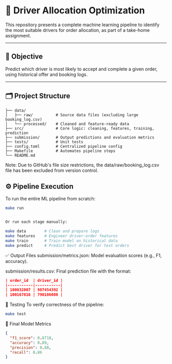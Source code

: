 # 🚗 Driver Allocation Optimization

This repository presents a complete machine learning pipeline to identify the most suitable drivers for order allocation, as part of a take-home assignment.

---

## 🎯 Objective

Predict which driver is most likely to accept and complete a given order, using historical offer and booking logs.

---
## 🗂️ Project Structure

```text
├── data/             
│   ├── raw/          # Source data files (excluding large booking_log.csv)
│   └── processed/    # Cleaned and feature-ready data
├── src/              # Core logic: cleaning, features, training, prediction
├── submission/       # Output predictions and evaluation metrics
├── tests/            # Unit tests
├── config.toml       # Centralized pipeline config
├── Makefile          # Automates pipeline steps
└── README.md 
```
Note:
Due to GitHub's file size restrictions, the data/raw/booking_log.csv file has been excluded from version control.

## ⚙️ Pipeline Execution

To run the entire ML pipeline from scratch:

```bash
make run


Or run each stage manually:

make data        # Clean and prepare logs
make features    # Engineer driver-order features
make train       # Train model on historical data
make predict     # Predict best driver for test orders

```
✅ Output Files
submission/metrics.json: Model evaluation scores (e.g., F1, accuracy).

submission/results.csv: Final prediction file with the format:

```json
| order_id  | driver_id |
|-----------|-----------|
| 100032007 | 987454392 |
| 100167816 | 790186080 |
```

🧪 Testing
To verify correctness of the pipeline:
```bash
make test
```
📌 Final Model Metrics
```json
{
  "f1_score": 0.8718,
  "accuracy": 0.89,
  "precision": 0.88,
  "recall": 0.86
}
```
